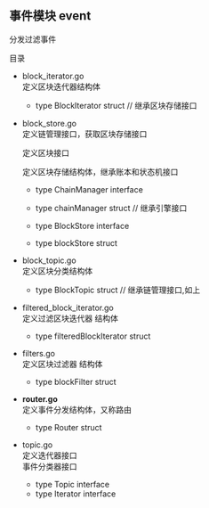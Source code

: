 ## 事件模块 event
分发过滤事件  

目录
- block_iterator.go  
    定义区块迭代器结构体
    * type BlockIterator struct // 继承区块存储接口
    
- block_store.go  
   定义链管理接口，获取区块存储接口 
   
   定义区块接口
   
   定义区块存储结构体，继承账本和状态机接口
   * type ChainManager interface 
   * type chainManager struct  // 继承引擎接口
   
   * type BlockStore interface
   * type blockStore struct
   
   
- block_topic.go  
    定义区块分类结构体
    
   * type BlockTopic struct  // 继承链管理接口,如上
   
- filtered_block_iterator.go  
    定义过滤区块迭代器 结构体 
    * type filteredBlockIterator struct 
    
- filters.go  
    定义区块过滤器 结构体
   * type blockFilter struct
   
- **router.go**  
    定义事件分发结构体，又称路由
    * type Router struct
    
- topic.go  
    定义迭代器接口  
    事件分类器接口
    * type Topic interface 
    * type Iterator interface 
